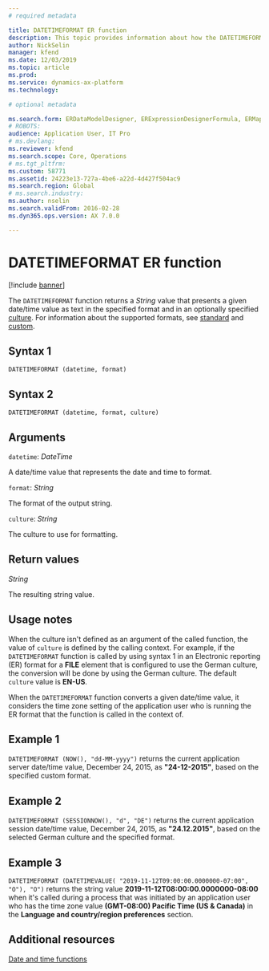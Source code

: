 ```yaml
---
# required metadata

title: DATETIMEFORMAT ER function
description: This topic provides information about how the DATETIMEFORMAT Electronic reporting (ER) function is used.
author: NickSelin
manager: kfend
ms.date: 12/03/2019
ms.topic: article
ms.prod: 
ms.service: dynamics-ax-platform
ms.technology: 

# optional metadata

ms.search.form: ERDataModelDesigner, ERExpressionDesignerFormula, ERMappedFormatDesigner, ERModelMappingDesigner
# ROBOTS: 
audience: Application User, IT Pro
# ms.devlang: 
ms.reviewer: kfend
ms.search.scope: Core, Operations
# ms.tgt_pltfrm: 
ms.custom: 58771
ms.assetid: 24223e13-727a-4be6-a22d-4d427f504ac9
ms.search.region: Global
# ms.search.industry: 
ms.author: nselin
ms.search.validFrom: 2016-02-28
ms.dyn365.ops.version: AX 7.0.0

---
```


# <a name="DATETIMEFORMAT">DATETIMEFORMAT ER function</a>

[!include [banner](../includes/banner.md)]

The `DATETIMEFORMAT` function returns a *String* value that presents a given date/time value as text in the specified format and in an optionally specified [culture](https://docs.microsoft.com/bingmaps/rest-services/common-parameters-and-types/supported-culture-codes). For information about the supported formats, see [standard](https://msdn.microsoft.com/library/az4se3k1(v=vs.110).aspx) and [custom](https://msdn.microsoft.com/library/8kb3ddd4(v=vs.110).aspx).

## Syntax 1

```ER expression
DATETIMEFORMAT (datetime, format)
```

## Syntax 2

```ER expression
DATETIMEFORMAT (datetime, format, culture)
```

## Arguments

`datetime`: *DateTime*

A date/time value that represents the date and time to format.

`format`: *String*

The format of the output string.

`culture`: *String*

The culture to use for formatting.

## Return values

*String*

The resulting string value.

## Usage notes

When the culture isn't defined as an argument of the called function, the value of `culture` is defined by the calling context. For example, if the `DATETIMEFORMAT` function is called by using syntax 1 in an Electronic reporting (ER) format for a **FILE** element that is configured to use the German culture, the conversion will be done by using the German culture. The default `culture` value is **EN-US**.

When the `DATETIMEFORMAT` function converts a given date/time value, it considers the time zone setting of the application user who is running the ER format that the function is called in the context of.

## Example 1

`DATETIMEFORMAT (NOW(), "dd-MM-yyyy")` returns the current application server date/time value, December 24, 2015, as **"24-12-2015"**, based on the specified custom format.

## Example 2

`DATETIMEFORMAT (SESSIONNOW(), "d", "DE")` returns the current application session date/time value, December 24, 2015, as **"24.12.2015"**, based on the selected German culture and the specified format.

## Example 3

`DATETIMEFORMAT (DATETIMEVALUE( "2019-11-12T09:00:00.0000000-07:00", "O"), "O")` returns the string value **2019-11-12T08:00:00.0000000-08:00** when it's called during a process that was initiated by an application user who has the time zone value **(GMT-08:00) Pacific Time (US & Canada)** in the **Language and country/region preferences** section.

## Additional resources

[Date and time functions](er-functions-category-datetime.md)
